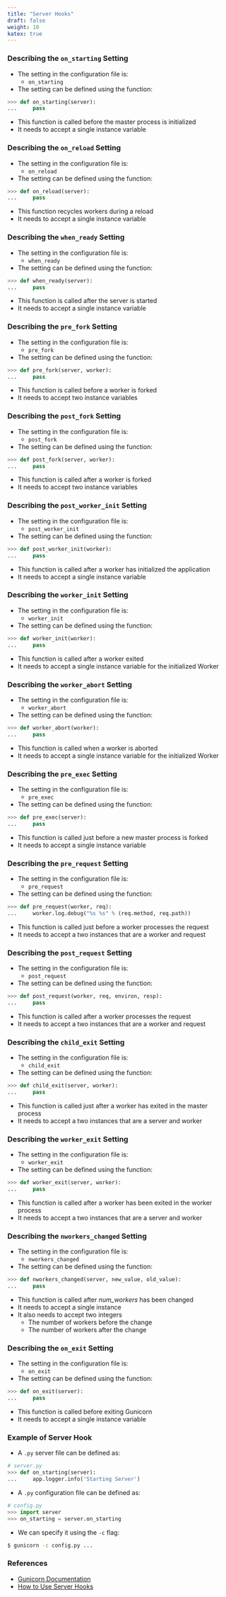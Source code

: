 ```yaml
---
title: "Server Hooks"
draft: false
weight: 10
katex: true
---
```


### Describing the `on_starting` Setting
- The setting in the configuration file is:
	- `on_starting`
-  The setting can be defined using the function:

```python
>>> def on_starting(server):
...     pass
```

- This function is called before the master process is initialized
- It needs to accept a single instance variable

### Describing the `on_reload` Setting
- The setting in the configuration file is:
	- `on_reload`
-  The setting can be defined using the function:

```python
>>> def on_reload(server):
...     pass
```

- This function recycles workers during a reload
- It needs to accept a single instance variable 

### Describing the `when_ready` Setting
- The setting in the configuration file is:
	- `when_ready`
-  The setting can be defined using the function:

```python
>>> def when_ready(server):
...     pass
```

- This function is called after the server is started
- It needs to accept a single instance variable 

### Describing the `pre_fork` Setting
- The setting in the configuration file is:
	- `pre_fork`
-  The setting can be defined using the function:

```python
>>> def pre_fork(server, worker):
...     pass
```

- This function is called before a worker is forked
- It needs to accept two instance variables

### Describing the `post_fork` Setting
- The setting in the configuration file is:
	- `post_fork`
-  The setting can be defined using the function:

```python
>>> def post_fork(server, worker):
...     pass
```

- This function is called after a worker is forked
- It needs to accept two instance variables

### Describing the `post_worker_init` Setting
- The setting in the configuration file is:
	- `post_worker_init`
-  The setting can be defined using the function:

```python
>>> def post_worker_init(worker):
...     pass
```

- This function is called after a worker has initialized the application
- It needs to accept a single instance variable

### Describing the `worker_init` Setting
- The setting in the configuration file is:
	- `worker_init`
-  The setting can be defined using the function:

```python
>>> def worker_init(worker):
...     pass
```

- This function is called after a worker exited
- It needs to accept a single instance variable for the initialized Worker

### Describing the `worker_abort` Setting
- The setting in the configuration file is:
	- `worker_abort`
-  The setting can be defined using the function:

```python
>>> def worker_abort(worker):
...     pass
```

- This function is called when a worker is aborted
- It needs to accept a single instance variable for the initialized Worker

### Describing the `pre_exec` Setting
- The setting in the configuration file is:
	- `pre_exec`
-  The setting can be defined using the function:

```python
>>> def pre_exec(server):
...     pass
```

- This function is called just before a new master process is forked
- It needs to accept a single instance variable

### Describing the `pre_request` Setting
- The setting in the configuration file is:
	- `pre_request`
-  The setting can be defined using the function:

```python
>>> def pre_request(worker, req):
...     worker.log.debug("%s %s" % (req.method, req.path))
```

- This function is called just before a worker processes the request
- It needs to accept a two instances that are a worker and request

### Describing the `post_request` Setting
- The setting in the configuration file is:
	- `post_request`
-  The setting can be defined using the function:

```python
>>> def post_request(worker, req, environ, resp):
...     pass
```

- This function is called after a worker processes the request
- It needs to accept a two instances that are a worker and request

### Describing the `child_exit` Setting
- The setting in the configuration file is:
	- `child_exit`
-  The setting can be defined using the function:

```python
>>> def child_exit(server, worker):
...     pass
```

- This function is called just after a worker has exited in the master process
- It needs to accept a two instances that are a server and worker

### Describing the `worker_exit` Setting
- The setting in the configuration file is:
	- `worker_exit`
-  The setting can be defined using the function:

```python
>>> def worker_exit(server, worker):
...     pass
```

- This function is called after a worker has been exited in the worker process
- It needs to accept a two instances that are a server and worker

### Describing the `nworkers_changed` Setting
- The setting in the configuration file is:
	- `nworkers_changed`
-  The setting can be defined using the function:

```python
>>> def nworkers_changed(server, new_value, old_value):
...     pass
```

- This function is called after *num_workers* has been changed
- It needs to accept a single instance
- It also needs to accept two integers
	- The number of workers before the change
	- The number of workers after the change

### Describing the `on_exit` Setting
- The setting in the configuration file is:
	- `on_exit`
-  The setting can be defined using the function:

```python
>>> def on_exit(server):
...     pass
```

- This function is called before exiting Gunicorn
- It needs to accept a single instance variable

### Example of Server Hook
- A `.py` server file can be defined as:

```python
# server.py
>>> def on_starting(server):
...     app.logger.info('Starting Server')
```

- A `.py` configuration file can be defined as:

```python
# config.py
>>> import server
>>> on_starting = server.on_starting
```

- We can specify it using the `-c` flag:

```bash
$ gunicorn -c config.py ...
```

### References
- [Gunicorn Documentation](https://docs.gunicorn.org/en/stable/settings.html#server-hooks)
- [How to Use Server Hooks](https://github.com/benoitc/gunicorn/issues/2136#issuecomment-542907480)
